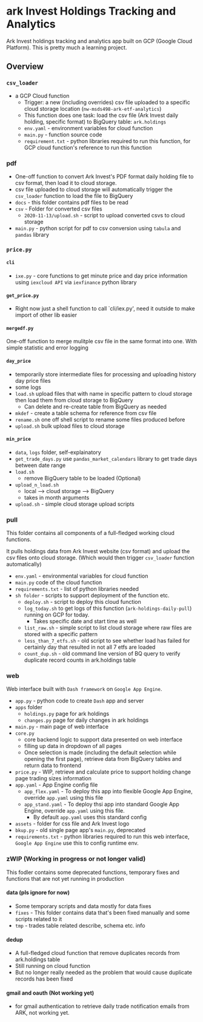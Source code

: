 # ark Invest Holdings Tracking and Analytics
Ark Invest holdings tracking and analytics app built on GCP (Google Cloud Platform). This is pretty much a learning project.

## Overview

### `csv_loader`
* a GCP Cloud function
    * Trigger: a new (including overrides) csv file uploaded to a specific cloud storage location (`nw-msds498-ark-etf-analytics`)
    * This function does one task: load the csv file (Ark Invest daily holding, specific format) to BigQuery table: `ark.holdings`
    * `env.yaml` - environment variables for cloud function
    * `main.py` - function source code
    * `requirement.txt` - python libraries required to run this function, for GCP cloud function's reference to run this function


### pdf
* One-off function to convert Ark Invest's PDF format daily holding file to csv format, then load it to cloud storage. 
* csv file uploaded to cloud storage will automatically trigger the `csv_loader` function to load the file to BigQuery
* `docs` - this folder contains pdf files to be read
* `csv` - Folder for converted csv files
    * `2020-11-13/upload.sh` - script to upload converted csvs to cloud storage
* `main.py` - python script for pdf to csv conversion using `tabula` and `pandas` library

### `price.py`

#### `cli`
* `ixe.py` - core functions to get minute price and day price information using `iexcloud API` via `iexfinance` python library

#### `get_price.py`
* Right now just a shell function to call `cli/iex.py', need it outside to make import of other lib easier

#### `mergedf.py`
One-off function to merge mulitple csv file in the same format into one. With simple statistic and error logging

#### `day_price`
* temporarily store intermediate files for processing and uploading history day price files 
* some logs
* `load.sh` upload files that with name in specific pattern to cloud storage then load them from cloud storage to BigQuery
    * Can delete and re-create table from BigQuery as needed
* `mkdef` - create a table schema for reference from csv file
* `rename.sh` one off shell script to rename some files produced before
* `upload.sh` bulk upload files to cloud storage

#### `min_price`
* `data`, `logs` folder, self-explainatory
* `get_trade_days.py` use `pandas_market_calendars` library to get trade days between date range
* `load.sh`
    * remove BigQuery table to be loaded (Optional)
* `upload_n_load.sh`
    * local --> cloud storage --> BigQuery
    * takes in month arguments
* `upload.sh` - simple cloud storage upload scripts

### pull
This folder contains all components of a full-fledged working cloud functions.

It pulls holdings data from Ark Invest website (csv format) and upload the csv files onto cloud storage. (Which would then trigger `csv_loader` function automatically)

* `env.yaml` - environmental variables for cloud function
* `main.py` code of the cloud function
* `requirements.txt` - list of python libraries needed
* `sh folder` - scripts to support deployment of the function etc.
    * `deploy.sh` - script to deploy this cloud function
    * `log_today.sh` to get logs of this function (`ark-holdings-daily-pull`) running on GCP for today.
        * Takes specific date and start time as well
    * `list_raw.sh` - simple script to list cloud storage where raw files are stored with a specific pattern
    * `less_than_7_etfs.sh` - old script to see whether load has failed for certainly day that resulted in not all 7 etfs are loaded
    * `count_dup.sh` - old command line version of BQ query to verify duplicate record counts in ark.holdings table


### web
Web interface built with `Dash framework` on `Google App Engine`.

* `app.py` - python code to create `Dash` app and server
* `apps` folder
    * `holdings.py` page for ark holdings
    * `changes.py` page for daily changes in ark holdings
* `main.py` - main page of web interface
* `core.py`
    * core backend logic to support data presented on web interface
    * filling up data in dropdown of all pages
    * Once selection is made (including the default selection while opening the first page), retrieve data from BigQuery tables and return data to frontend
* `price.py` - WIP, retrieve and calculate price to support holding change page trading sizes information
* `app.yaml` - App Engine config file
    * `app_flex.yaml` - To deploy this app into flexible Google App Engine, override `app.yaml` using this file
    * `app_stand.yaml` - To deploy thsi app into standard Google App Engine, override `app.yaml` using this file.
        * By default `app.yaml` uses this standard config
* `assets` - folder for css file and Ark Invest logo
* `bkup.py` - old single page app's `main.py`, deprecated
* `requirements.txt` - python libraries required to run this web interface, `Google App Engine` use this to config runtime env.


### zWIP (Working in progress or not longer valid)
This fodler contains some deprecated functions, temporary fixes and functions that are not yet running in production

#### data (pls ignore for now)
* Some temporary scripts and data mostly for data fixes
* `fixes` - This folder contains data that's been fixed manually and some scripts related to it
* `tmp` - trades table related describe, schema etc. info

#### dedup
* A full-fledged cloud function that remove duplicates records from ark.holdings table
* Still running on cloud function
* But no longer really needed as the problem that would cause duplicate records has been fixed

#### gmail and oauth (Not working yet)
* for gmail authentication to retrieve daily trade notification emails from ARK, not working yet.

